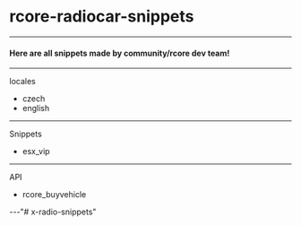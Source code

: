 # rcore-radiocar-snippets
---

#### Here are all snippets made by community/rcore dev team!

---

locales
- czech
- english

---

Snippets 
- esx_vip

---

API  
- rcore_buyvehicle

---"# x-radio-snippets" 
